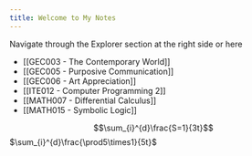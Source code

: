 ```yaml
---
title: Welcome to My Notes
---
```


Navigate through the Explorer section at the right side or here
- [[GEC003 - The Contemporary World]]
- [[GEC005 - Purposive Communication]]
- [[GEC006 - Art Appreciation]]
- [[ITE012 - Computer Programming 2]]
- [[MATH007 - Differential Calculus]]
- [[MATH015 - Symbolic Logic]]

$$\sum_{i}^{d}\frac{S=1}{3t}$$
$\sum_{i}^{d}\frac{\prod5\times1}{5t}$
